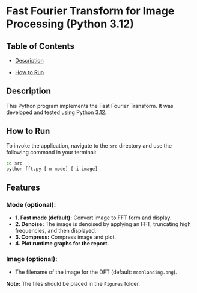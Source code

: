 # Fast Fourier Transform for Image Processing (Python 3.12)

## Table of Contents

- [Description](#description)

- [How to Run](#how-to-run)



## Description

This Python program implements the Fast Fourier Transform.
It was developed and tested using Python 3.12.
## How to Run

To invoke the application, navigate to the `src` directory and use the following command in your terminal:

```bash
cd src
python fft.py [-m mode] [-i image]
```

## Features

### Mode (optional):
- **1. Fast mode (default):** Convert image to FFT form and display.
- **2. Denoise:** The image is denoised by applying an FFT, truncating high frequencies, and then displayed.
- **3. Compress:** Compress image and plot.
- **4. Plot runtime graphs for the report.**

### Image (optional):
- The filename of the image for the DFT (default: `moonlanding.png`).

**Note:** The files should be placed in the `Figures` folder.


